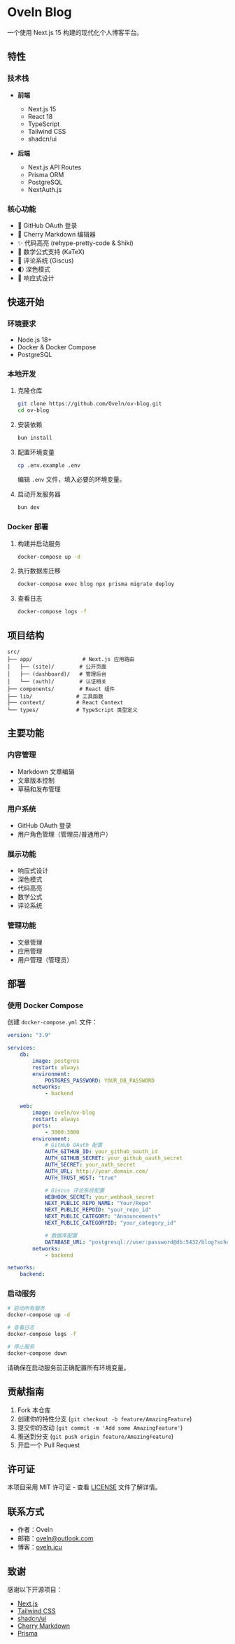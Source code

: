 # Oveln Blog

一个使用 Next.js 15 构建的现代化个人博客平台。

## 特性

### 技术栈

-   **前端**

    -   Next.js 15
    -   React 18
    -   TypeScript
    -   Tailwind CSS
    -   shadcn/ui

-   **后端**
    -   Next.js API Routes
    -   Prisma ORM
    -   PostgreSQL
    -   NextAuth.js

### 核心功能

-   🔐 GitHub OAuth 登录
-   📝 Cherry Markdown 编辑器
-   ✨ 代码高亮 (rehype-pretty-code & Shiki)
-   🔢 数学公式支持 (KaTeX)
-   💬 评论系统 (Giscus)
-   🌓 深色模式
-   📱 响应式设计

## 快速开始

### 环境要求

-   Node.js 18+
-   Docker & Docker Compose
-   PostgreSQL

### 本地开发

1. 克隆仓库

    ```bash
    git clone https://github.com/Oveln/ov-blog.git
    cd ov-blog
    ```

2. 安装依赖

    ```bash
    bun install
    ```

3. 配置环境变量

    ```bash
    cp .env.example .env
    ```

    编辑 `.env` 文件，填入必要的环境变量。

4. 启动开发服务器
    ```bash
    bun dev
    ```

### Docker 部署

1. 构建并启动服务

    ```bash
    docker-compose up -d
    ```

2. 执行数据库迁移

    ```bash
    docker-compose exec blog npx prisma migrate deploy
    ```

3. 查看日志
    ```bash
    docker-compose logs -f
    ```

## 项目结构

```
src/
├── app/                # Next.js 应用路由
│   ├── (site)/        # 公开页面
│   ├── (dashboard)/   # 管理后台
│   └── (auth)/        # 认证相关
├── components/        # React 组件
├── lib/              # 工具函数
├── context/          # React Context
└── types/            # TypeScript 类型定义
```

## 主要功能

### 内容管理

-   Markdown 文章编辑
-   文章版本控制
-   草稿和发布管理

### 用户系统

-   GitHub OAuth 登录
-   用户角色管理（管理员/普通用户）

### 展示功能

-   响应式设计
-   深色模式
-   代码高亮
-   数学公式
-   评论系统

### 管理功能

-   文章管理
-   应用管理
-   用户管理（管理员）

## 部署

### 使用 Docker Compose

创建 `docker-compose.yml` 文件：

```yaml
version: "3.9"

services:
    db:
        image: postgres
        restart: always
        environment:
            POSTGRES_PASSWORD: YOUR_DB_PASSWORD
        networks:
            - backend

    web:
        image: oveln/ov-blog
        restart: always
        ports:
            - 3000:3000
        environment:
            # GitHub OAuth 配置
            AUTH_GITHUB_ID: your_github_oauth_id
            AUTH_GITHUB_SECRET: your_github_oauth_secret
            AUTH_SECRET: your_auth_secret
            AUTH_URL: http://your.domain.com/
            AUTH_TRUST_HOST: "true"

            # Giscus 评论系统配置
            WEBHOOK_SECRET: your_webhook_secret
            NEXT_PUBLIC_REPO_NAME: "Your/Repo"
            NEXT_PUBLIC_REPOID: "your_repo_id"
            NEXT_PUBLIC_CATEGORY: "Announcements"
            NEXT_PUBLIC_CATEGORYID: "your_category_id"

            # 数据库配置
            DATABASE_URL: "postgresql://user:password@db:5432/blog?schema=public"
        networks:
            - backend

networks:
    backend:
```

### 启动服务

```bash
# 启动所有服务
docker-compose up -d

# 查看日志
docker-compose logs -f

# 停止服务
docker-compose down
```

请确保在启动服务前正确配置所有环境变量。

## 贡献指南

1. Fork 本仓库
2. 创建你的特性分支 (`git checkout -b feature/AmazingFeature`)
3. 提交你的改动 (`git commit -m 'Add some AmazingFeature'`)
4. 推送到分支 (`git push origin feature/AmazingFeature`)
5. 开启一个 Pull Request

## 许可证

本项目采用 MIT 许可证 - 查看 [LICENSE](LICENSE) 文件了解详情。

## 联系方式

-   作者：Oveln
-   邮箱：oveln@outlook.com
-   博客：[oveln.icu](https://oveln.icu)

## 致谢

感谢以下开源项目：

-   [Next.js](https://nextjs.org/)
-   [Tailwind CSS](https://tailwindcss.com/)
-   [shadcn/ui](https://ui.shadcn.com/)
-   [Cherry Markdown](https://github.com/Tencent/cherry-markdown)
-   [Prisma](https://www.prisma.io/)
